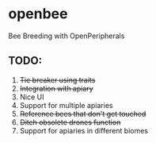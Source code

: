 openbee
=======

Bee Breeding with OpenPeripherals

TODO:
-----

1.	~~Tie breaker using traits~~
2.  ~~Integration with apiary~~
3.  Nice UI
4.  Support for multiple apiaries
5.  ~~Reference bees that don't get touched~~
6.  ~~Ditch obsolete drones function~~
7.  Support for apiaries in different biomes